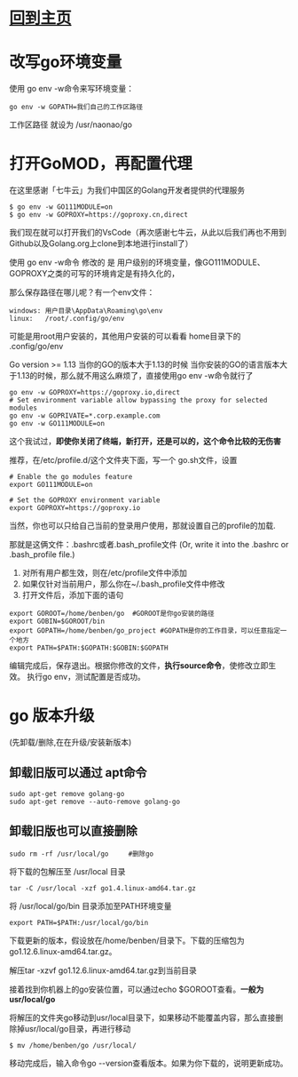 # [回到主页](https://dkkell.tk/index.html) 
# 改写go环境变量
使用 go env -w命令来写环境变量：
```
go env -w GOPATH=我们自己的工作区路径
```
工作区路径 就设为 /usr/naonao/go

# 打开GoMOD，再配置代理
在这里感谢「七牛云」为我们中国区的Golang开发者提供的代理服务
```
$ go env -w GO111MODULE=on
$ go env -w GOPROXY=https://goproxy.cn,direct
```
我们现在就可以打开我们的VsCode（再次感谢七牛云，从此以后我们再也不用到Github以及Golang.org上clone到本地进行install了）

使用 go env -w命令 修改的 是 用户级别的环境变量，像GO111MODULE、GOPROXY之类的可写的环境肯定是有持久化的，

那么保存路径在哪儿呢？有一个env文件：
```
windows: 用户目录\AppData\Roaming\go\env 
linux:   /root/.config/go/env
```
可能是用root用户安装的，其他用户安装的可以看看 home目录下的 .config/go/env


Go version >= 1.13 当你的GO的版本大于1.13的时候
当你安装的GO的语言版本大于1.13的时候，那么就不用这么麻烦了，直接使用go env -w命令就行了
```
go env -w GOPROXY=https://goproxy.io,direct
# Set environment variable allow bypassing the proxy for selected modules
go env -w GOPRIVATE=*.corp.example.com
go env -w GO111MODULE=on
```

这个我试过，**即使你关闭了终端，新打开，还是可以的，这个命令比较的无伤害**


推荐，在/etc/profile.d/这个文件夹下面，写一个 go.sh文件，设置
```
# Enable the go modules feature
export GO111MODULE=on 

# Set the GOPROXY environment variable
export GOPROXY=https://goproxy.io  
```
当然，你也可以只给自己当前的登录用户使用，那就设置自己的profile的加载. 

那就是这俩文件：.bashrc或者.bash_profile文件
(Or, write it into the .bashrc or .bash_profile file.) 
1. 对所有用户都生效，则在/etc/profile文件中添加
2. 如果仅针对当前用户，那么你在~/.bash_profile文件中修改
3. 打开文件后，添加下面的语句

```
export GOROOT=/home/benben/go  #GOROOT是你go安装的路径
export GOBIN=$GOROOT/bin
export GOPATH=/home/benben/go_project #GOPATH是你的工作目录，可以任意指定一个地方
export PATH=$PATH:$GOPATH:$GOBIN:$GOPATH
```

编辑完成后，保存退出。根据你修改的文件，**执行source命令**，使修改立即生效。
执行go env，测试配置是否成功。

#  go 版本升级
(先卸载/删除,在在升级/安装新版本)

## 卸载旧版可以通过 apt命令
```
sudo apt-get remove golang-go
sudo apt-get remove --auto-remove golang-go
```
## 卸载旧版也可以直接删除
```
sudo rm -rf /usr/local/go     #删除go
```
将下载的包解压至 /usr/local 目录   
```
tar -C /usr/local -xzf go1.4.linux-amd64.tar.gz
```
将 /usr/local/go/bin 目录添加至PATH环境变量
```
export PATH=$PATH:/usr/local/go/bin
```

下载更新的版本，假设放在/home/benben/目录下。下载的压缩包为go1.12.6.linux-amd64.tar.gz。

解压tar -xzvf go1.12.6.linux-amd64.tar.gz到当前目录

接着找到你机器上的go安装位置，可以通过echo $GOROOT查看。**一般为usr/local/go**

将解压的文件夹go移动到usr/local目录下，如果移动不能覆盖内容，那么直接删除掉usr/local/go目录，再进行移动
```
$ mv /home/benben/go /usr/local/
```
移动完成后，输入命令go --version查看版本。如果为你下载的，说明更新成功。
